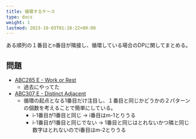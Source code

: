 ```yaml
---
title: 循環するケース
type: docs
weight: 1
lastmod: 2023-10-03T01:18:22+09:00
---
```


ある順列の１番目とn番目が隣接し、循環している場合のDPに関してまとめる。

## 問題

- [ABC285 E - Work or Rest](https://atcoder.jp/contests/abc285/tasks/abc285_e)
  - 過去にやってた
- [ABC307 E - Distinct Adjacent](https://atcoder.jp/contests/abc307/tasks/abc307_e)
  - 循環の起点となる1番目だけ注目し、１番目と同じかどうかの２パターンの個数を考えることで簡単にしている。
    - i-1番目が1番目と同じ → i番目はm-1とりうる
    - i-1番目が1番目と同じでない → 1番目と同じはとれないかつ隣と同じ数字はとれないのでi番目はm-2とりうる
